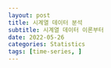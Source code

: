 ```yaml
---
layout: post
title: 시계열 데이터 분석
subtitle: 시계열 데이터 이론부터
date: 2022-05-26
categories: Statistics
tags: [time-series, ]
---
```

